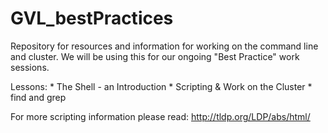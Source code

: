 # GVL_bestPractices
Repository for resources and information for working on the command line and cluster.
We will be using this for our ongoing "Best Practice" work sessions.

Lessons:
    * The Shell - an Introduction
    * Scripting & Work on the Cluster
    * find and grep

For more scripting information please read: http://tldp.org/LDP/abs/html/
